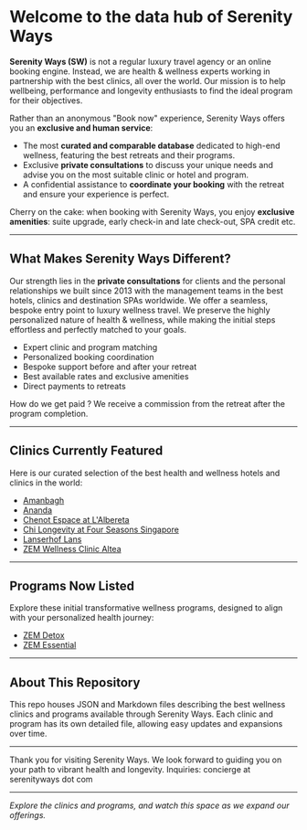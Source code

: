 # Welcome to the data hub of Serenity Ways

**Serenity Ways (SW)** is not a regular luxury travel agency or an online booking engine. Instead, we are health & wellness experts working in partnership with the best clinics, all over the world. Our mission is to help wellbeing, performance and longevity enthusiasts to find the ideal program for their objectives.

Rather than an anonymous "Book now" experience, Serenity Ways offers you an **exclusive and human service**:

- The most **curated and comparable database** dedicated to high-end wellness, featuring the best retreats and their programs.
- Exclusive **private consultations** to discuss your unique needs and advise you on the most suitable clinic or hotel and program.
- A confidential assistance to **coordinate your booking** with the retreat and ensure your experience is perfect.

Cherry on the cake: when booking with Serenity Ways, you enjoy **exclusive amenities**: suite upgrade, early check-in and late check-out, SPA credit etc.

---

## What Makes Serenity Ways Different?

Our strength lies in the **private consultations** for clients and the personal relationships we built since 2013 with the management teams in the best hotels, clinics and destination SPAs worldwide. We offer a seamless, bespoke entry point to luxury wellness travel. We preserve the highly personalized nature of health & wellness, while making the initial steps effortless and perfectly matched to your goals.

- Expert clinic and program matching  
- Personalized booking coordination  
- Bespoke support before and after your retreat
- Best available rates and exclusive amenities
- Direct payments to retreats

How do we get paid ? We receive a commission from the retreat after the program completion.

---

## Clinics Currently Featured

Here is our curated selection of the best health and wellness hotels and clinics in the world:

- [Amanbagh](./clinics/amanbagh.md)  
- [Ananda](./clinics/ananda-spa.md)  
- [Chenot Espace at L'Albereta](./clinics/chenot-espace-l-albereta.md)  
- [Chi Longevity at Four Seasons Singapore](./clinics/chi-longevity-four-seasons-singapore.md)  
- [Lanserhof Lans](./clinics/lanserhof-lans.md)  
- [ZEM Wellness Clinic Altea](./clinics/zem-wellness-clinic-altea.md)  

---

## Programs Now Listed

Explore these initial transformative wellness programs, designed to align with your personalized health journey:

- [ZEM Detox](./programs/zem-detox.md)  
- [ZEM Essential](./programs/zem-essential.md)  

---

## About This Repository

This repo houses JSON and Markdown files describing the best wellness clinics and programs available through Serenity Ways. Each clinic and program has its own detailed file, allowing easy updates and expansions over time.

---

Thank you for visiting Serenity Ways.
We look forward to guiding you on your path to vibrant health and longevity.
Inquiries: concierge at serenityways dot com

---

*Explore the clinics and programs, and watch this space as we expand our offerings.*



